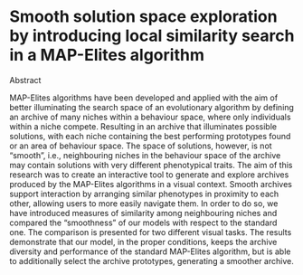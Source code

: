 # Smooth solution space exploration by introducing local similarity search in a MAP-Elites algorithm

Abstract

MAP-Elites algorithms have been developed and applied with the aim of better illuminating the search space of an evolutionary
algorithm by defining an archive of many niches within a behaviour space, where only individuals within a niche compete. Resulting in an
archive that illuminates possible solutions, with each niche containing the best performing prototypes found or an area of behaviour space.
The space of solutions, however, is not “smooth”, i.e., neighbouring niches in the behaviour space of the archive may contain solutions with
very different phenotypical traits. The aim of this research was to create an interactive tool to generate and explore archives produced by
the MAP-Elites algorithms in a visual context. Smooth archives support interaction by arranging similar phenotypes in proximity to each
other, allowing users to more easily navigate them. In order to do so, we have introduced measures of similarity among neighbouring niches
and compared the “smoothness” of our models with respect to the standard one. The comparison is presented for two different visual tasks.
The results demonstrate that our model, in the proper conditions, keeps the archive diversity and performance of the standard MAP-Elites
algorithm, but is able to additionally select the archive prototypes, generating a smoother archive.
